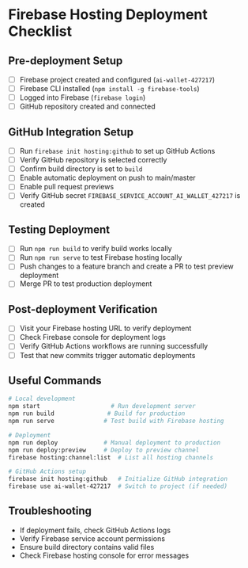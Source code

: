 # Firebase Hosting Deployment Checklist

## Pre-deployment Setup
- [ ] Firebase project created and configured (`ai-wallet-427217`)
- [ ] Firebase CLI installed (`npm install -g firebase-tools`)
- [ ] Logged into Firebase (`firebase login`)
- [ ] GitHub repository created and connected

## GitHub Integration Setup
- [ ] Run `firebase init hosting:github` to set up GitHub Actions
- [ ] Verify GitHub repository is selected correctly
- [ ] Confirm build directory is set to `build`
- [ ] Enable automatic deployment on push to main/master
- [ ] Enable pull request previews
- [ ] Verify GitHub secret `FIREBASE_SERVICE_ACCOUNT_AI_WALLET_427217` is created

## Testing Deployment
- [ ] Run `npm run build` to verify build works locally
- [ ] Run `npm run serve` to test Firebase hosting locally
- [ ] Push changes to a feature branch and create a PR to test preview deployment
- [ ] Merge PR to test production deployment

## Post-deployment Verification
- [ ] Visit your Firebase hosting URL to verify deployment
- [ ] Check Firebase console for deployment logs
- [ ] Verify GitHub Actions workflows are running successfully
- [ ] Test that new commits trigger automatic deployments

## Useful Commands
```bash
# Local development
npm start                    # Run development server
npm run build               # Build for production
npm run serve              # Test build with Firebase hosting

# Deployment
npm run deploy             # Manual deployment to production
npm run deploy:preview     # Deploy to preview channel
firebase hosting:channel:list  # List all hosting channels

# GitHub Actions setup
firebase init hosting:github   # Initialize GitHub integration
firebase use ai-wallet-427217  # Switch to project (if needed)
```

## Troubleshooting
- If deployment fails, check GitHub Actions logs
- Verify Firebase service account permissions
- Ensure build directory contains valid files
- Check Firebase hosting console for error messages
